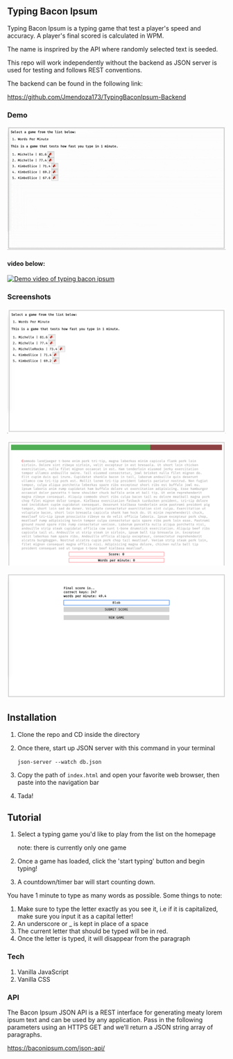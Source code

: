 ## Typing Bacon Ipsum

Typing Bacon Ipsum is a typing game that test a player's speed and accuracy. A player's final scored is calculated in WPM. 

The name is insprired by the API where randomly selected text is seeded.

This repo will work independently without the backend as JSON server is used for testing and follows REST conventions.

The backend can be found in the following link:

https://github.com/Jmendoza173/TypingBaconIpsum-Backend

### Demo

![gif of typing backon ipsum game](./src/public/bacon-gif.gif)

#### video below:
[![Demo video of typing bacon ipsum](https://img.youtube.com/vi/SXFo7Kj8nB8/0.jpg)](https://www.youtube.com/watch?v=SXFo7Kj8nB8 "typing bacon ipsum demo")

### Screenshots

![screenshot of Typing Bacon Ipsum web app, showcasing home page where a player can select a game and see high scores](./src/public/screenshot_1.png?raw=true "Home")

![screenshot of Typing Bacon Ipsum web app, showcasing the game page in action](./src/public/screenshot_2.png?raw=true "game")

![screenshot of Typing Bacon Ipsum web app, showcasing the score card](./src/public/screenshot_3.png?raw=true "score card")

## Installation

1. Clone the repo and CD inside the directory
2. Once there, start up JSON server with this command in your terminal

    ```json-server --watch db.json```

3. Copy the path of ```index.html``` and open your favorite web browser, then paste into the navigation bar

4. Tada!

## Tutorial

1. Select a typing game you'd like to play from the list on the homepage

    note: there is currently only one game
2. Once a game has loaded, click the 'start typing' button and begin typing!
3. A countdown/timer bar will start counting down.

You have 1 minute to type as many words as possible. Some things to note:

1. Make sure to type the letter exactly as you see it, i.e if it is capitalized, make sure you input it as a capital letter!
2. An underscore or _ is kept in place of a space
3. The current letter that should be typed will be in red.
4. Once the letter is typed, it will disappear from the paragraph

### Tech

1. Vanilla JavaScript
2. Vanilla CSS

### API

The Bacon Ipsum JSON API is a REST interface for generating meaty lorem ipsum text and can be used by any application. Pass in the following parameters using an HTTPS GET and we’ll return a JSON string array of paragraphs.

https://baconipsum.com/json-api/